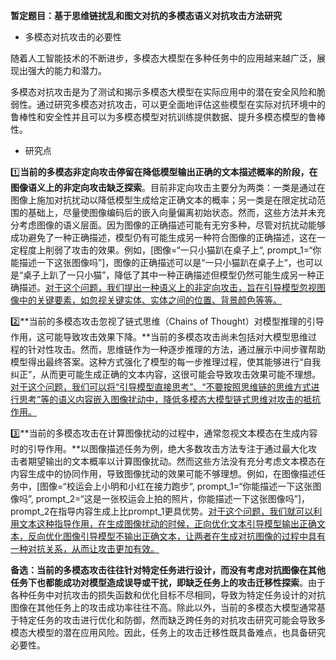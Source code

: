 

**暂定题目：基于思维链扰乱和图文对抗的多模态语义对抗攻击方法研究**

- 多模态对抗攻击的必要性

随着人工智能技术的不断进步，多模态大模型在多种任务中的应用越来越广泛，展现出强大的能力和潜力。

多模态对抗攻击是为了测试和揭示多模态大模型在实际应用中的潜在安全风险和脆弱性。通过研究多模态对抗攻击，可以更全面地评估这些模型在实际对抗环境中的鲁棒性和安全性并且可以为多模态模型对抗训练提供数据、提升多模态模型的鲁棒性。

- 研究点

1️⃣**当前的多模态非定向攻击停留在降低模型输出正确的文本描述概率的阶段，在图像语义上的非定向攻击缺乏探索**。目前非定向攻击主要分为两类：一类是通过在图像上施加对抗扰动以降低模型生成给定正确文本的概率；另一类是在限定扰动范围的基础上，尽量使图像编码后的嵌入向量偏离初始状态。然而，这些方法并未充分考虑图像的语义层面。因为图像的正确描述可能有无穷多种，尽管对抗扰动能够成功避免了一种正确描述，模型仍有可能生成另一种符合图像的正确描述，这在一定程度上削弱了攻击的效果。例如，[图像=“一只小猫趴在桌子上“, prompt_1=“你能描述一下这张图像吗”]，图像的正确描述可以是“一只小猫趴在桌子上“，也可以是“桌子上趴了一只小猫”，降低了其中一种正确描述但模型仍然可能生成另一种正确描述。<u>对于这个问题，我们提出一种语义上的非定向攻击，旨在引导模型忽视图像中的关键要素，如忽视关键实体、实体之间的位置、背景颜色等等。</u>

2️⃣**当前的多模态攻击忽视了链式思维（Chains of Thought）对模型推理的引导作用，这可能导致攻击效果下降。**当前的多模态攻击尚未包括对大模型思维过程的针对性攻击。然而，思维链作为一种逐步推理的方法，通过展示中间步骤帮助模型得出最终答案。这种方式强化了模型的每一步推理过程，使其能够进行“自我纠正”，从而更可能生成正确的文本内容，这很可能会导致攻击效果可能不理想。<u>对于这个问题，我们可以将“引导模型直接思考”、“不要按照思维链的思维方式进行思考”等的语义内容嵌入图像扰动中，降低多模态大模型链式思维对攻击的抵抗作用。</u>

3️⃣**当前的多模态攻击在计算图像扰动的过程中，通常忽视文本模态在生成内容时的引导作用。**以图像描述任务为例，绝大多数攻击方法专注于通过最大化攻击者期望输出的文本概率以计算图像扰动。然而这些方法没有充分考虑文本模态在内容生成中的协同作用，导致图像扰动的效果可能不够理想。例如，在图像描述任务中，[图像=“校运会上小明和小红在接力跑步“, prompt_1=“你能描述一下这张图像吗”, prompt_2=“这是一张校运会上拍的照片，你能描述一下这张图像吗”]，prompt_2在指导内容生成上比prompt_1更具优势。<u>对于这个问题，我们就可以利用文本这种指导作用，在生成图像扰动的时候，正向优化文本引导模型输出正确文本，反向优化图像引导模型不输出正确文本，让两者在生成对抗图像的过程中具有一种对抗关系，从而让攻击更加有效。</u>



**备选：当前的多模态攻击往往针对特定任务进行设计，而没有考虑对抗图像在其他任务下也都能成功对模型造成误导或干扰，即缺乏任务上的攻击迁移性探索**。由于各种任务中对抗攻击的损失函数和优化目标不尽相同，导致为特定任务设计的对抗图像在其他任务上的攻击成功率往往不高。除此以外，当前的多模态大模型通常基于特定任务的攻击进行优化和防御，然而缺乏跨任务的对抗攻击研究可能会导致多模态大模型的潜在应用风险。因此，任务上的攻击迁移性既具备难点，也具备研究必要性。


